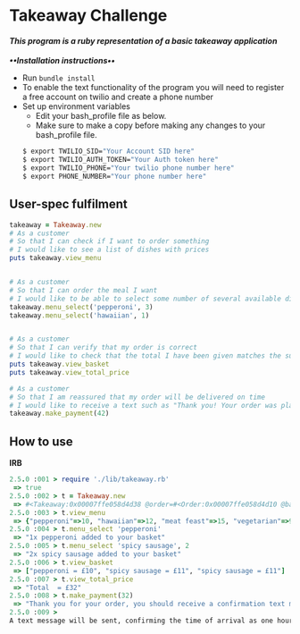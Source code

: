 Takeaway Challenge
==================

#### *This program is a ruby representation of a basic takeaway application*

___••Installation instructions••___
- Run `bundle install`
- To enable the text functionality of the program you will need to register a free account on twilio and create a phone number
- Set up environment variables
    - Edit your bash_profile file as below.
    - Make sure to make a copy before making any changes to your bash_profile file.
    ```bash
    $ export TWILIO_SID="Your Account SID here"
    $ export TWILIO_AUTH_TOKEN="Your Auth token here"
    $ export TWILIO_PHONE="Your twilio phone number here"
    $ export PHONE_NUMBER="Your phone number here"
    ```

## User-spec fulfilment
```ruby
takeaway = Takeaway.new
# As a customer
# So that I can check if I want to order something
# I would like to see a list of dishes with prices
puts takeaway.view_menu


# As a customer
# So that I can order the meal I want
# I would like to be able to select some number of several available dishes
takeaway.menu_select('pepperoni', 3)
takeaway.menu_select('hawaiian', 1)


# As a customer
# So that I can verify that my order is correct
# I would like to check that the total I have been given matches the sum of the various dishes in my order
puts takeaway.view_basket
puts takeaway.view_total_price

# As a customer
# So that I am reassured that my order will be delivered on time
# I would like to receive a text such as "Thank you! Your order was placed and will be delivered before 18:52" after I have ordered
takeaway.make_payment(42)
```

## How to use

__**IRB**__
```ruby
2.5.0 :001 > require './lib/takeaway.rb'
 => true
2.5.0 :002 > t = Takeaway.new
 => #<Takeaway:0x00007ffe058d4d38 @order=#<Order:0x00007ffe058d4d10 @basket=[], @total_price=0>, @menu=#<Menu:0x00007ffe058d4cc0 @menu_list={"pepperoni"=>10, "hawaiian"=>12, "meat feast"=>15, "vegetarian"=>9, "spicy sausage"=>11, "awesome sauce"=>0.59}>, @text_message=#<ConfirmationText:0x00007ffe058d4c48>>
2.5.0 :003 > t.view_menu
 => {"pepperoni"=>10, "hawaiian"=>12, "meat feast"=>15, "vegetarian"=>9, "spicy sausage"=>11, "awesome sauce"=>0.59}
2.5.0 :004 > t.menu_select 'pepperoni'
 => "1x pepperoni added to your basket"
2.5.0 :005 > t.menu_select 'spicy sausage', 2
 => "2x spicy sausage added to your basket"
2.5.0 :006 > t.view_basket
 => ["pepperoni = £10", "spicy sausage = £11", "spicy sausage = £11"]
2.5.0 :007 > t.view_total_price
 => "Total  = £32"
2.5.0 :008 > t.make_payment(32)
 => "Thank you for your order, you should receive a confirmation text message soon"
2.5.0 :009 >
A text message will be sent, confirming the time of arrival as one hour from the order time.
```

